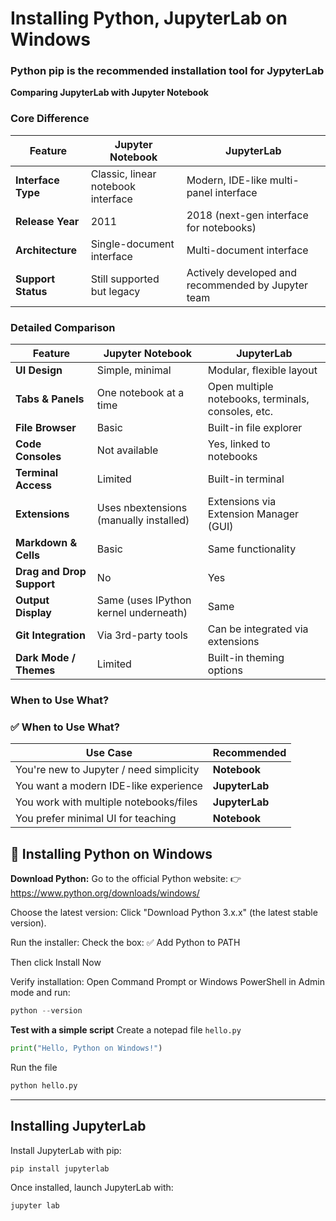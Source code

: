# Installing Python, JupyterLab on Windows
### Python pip is the recommended installation tool for JypyterLab
**Comparing JupyterLab with Jupyter Notebook**

### Core Difference
| Feature             | **Jupyter Notebook**                            | **JupyterLab**                                      |
|---------------------|--------------------------------------------------|-----------------------------------------------------|
| **Interface Type**  | Classic, linear notebook interface               | Modern, IDE-like multi-panel interface              |
| **Release Year**    | 2011                                             | 2018 (next-gen interface for notebooks)             |
| **Architecture**    | Single-document interface                        | Multi-document interface                            |
| **Support Status**  | Still supported but legacy                       | Actively developed and recommended by Jupyter team  |

### Detailed Comparison
| Feature                      | **Jupyter Notebook**                       | **JupyterLab**                                     |
|-----------------------------|---------------------------------------------|----------------------------------------------------|
| **UI Design**               | Simple, minimal                             | Modular, flexible layout                          |
| **Tabs & Panels**           | One notebook at a time                      | Open multiple notebooks, terminals, consoles, etc. |
| **File Browser**            | Basic                                       | Built-in file explorer                            |
| **Code Consoles**           | Not available                               | Yes, linked to notebooks                          |
| **Terminal Access**         | Limited                                     | Built-in terminal                                 |
| **Extensions**              | Uses nbextensions (manually installed)      | Extensions via Extension Manager (GUI)            |
| **Markdown & Cells**        | Basic                                       | Same functionality                                |
| **Drag and Drop Support**   | No                                          | Yes                                               |
| **Output Display**          | Same (uses IPython kernel underneath)       | Same                                              |
| **Git Integration**         | Via 3rd-party tools                         | Can be integrated via extensions                  |
| **Dark Mode / Themes**      | Limited                                     | Built-in theming options                         |

### When to Use What?
### ✅ When to Use What?

| Use Case                                 | Recommended     |
|------------------------------------------|-----------------|
| You're new to Jupyter / need simplicity  | **Notebook**    |
| You want a modern IDE-like experience    | **JupyterLab**  |
| You work with multiple notebooks/files   | **JupyterLab**  |
| You prefer minimal UI for teaching       | **Notebook**    |

## 🐍 Installing Python on Windows
**Download Python:**
Go to the official Python website:
👉 https://www.python.org/downloads/windows/

Choose the latest version:
Click "Download Python 3.x.x" (the latest stable version).

Run the installer:
Check the box: ✅ Add Python to PATH

Then click Install Now

Verify installation:
Open Command Prompt or Windows PowerShell in Admin mode and run:
```python
python --version
```
**Test with a simple script**
Create a notepad file `hello.py`
```python
print("Hello, Python on Windows!")
```
Run the file
```python
python hello.py
```
---
## Installing JupyterLab
Install JupyterLab with pip:
```python
pip install jupyterlab
```
Once installed, launch JupyterLab with:
```python
jupyter lab
```

